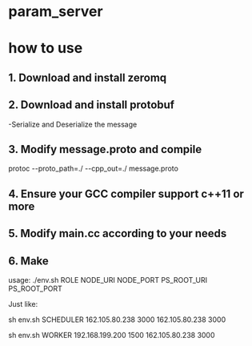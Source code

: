 # param_server

# how to use
## 1. Download and install zeromq
## 2. Download and install protobuf
-Serialize and Deserialize the message
## 3. Modify message.proto and compile
protoc --proto_path=./ --cpp_out=./ message.proto
## 4. Ensure your GCC compiler support c++11 or more
## 5. Modify main.cc according to your needs
## 6. Make
usage: ./env.sh ROLE NODE_URI NODE_PORT PS_ROOT_URI PS_ROOT_PORT

Just like:

sh env.sh SCHEDULER 162.105.80.238 3000 162.105.80.238 3000

sh env.sh WORKER 192.168.199.200 1500 162.105.80.238 3000

